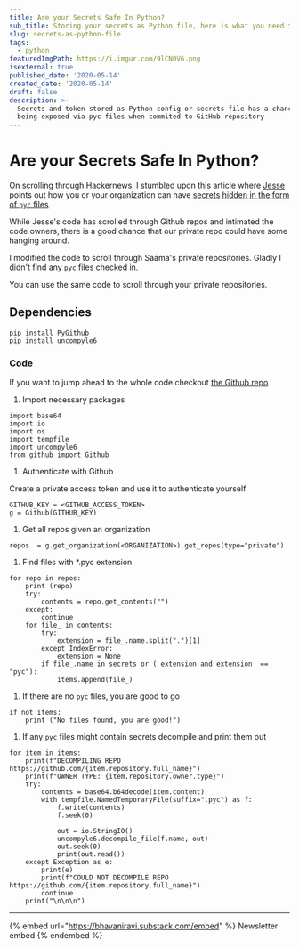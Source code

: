 ```yaml
---
title: Are your Secrets Safe In Python?
sub_title: Storing your secrets as Python file, here is what you need to be aware of
slug: secrets-as-python-file
tags:
  - python
featuredImgPath: https://i.imgur.com/9lCN0V6.png
isexternal: true
published_date: '2020-05-14'
created_date: '2020-05-14'
draft: false
description: >-
  Secrets and token stored as Python config or secrets file has a chance of
  being exposed via pyc files when commited to GitHub repository
---
```


# Are your Secrets Safe In Python?

On scrolling through Hackernews, I stumbled upon this article where [Jesse](https://twitter.com/\_\_jesse\_li) points out how you or your organization can have [secrets hidden in the form of `pyc` files](https://blog.jse.li/posts/pyc/).

While Jesse's code has scrolled through Github repos and intimated the code owners, there is a good chance that our private repo could have some hanging around.

I modified the code to scroll through Saama's private repositories. Gladly I didn't find any `pyc` files checked in.

You can use the same code to scroll through your private repositories.

## Dependencies

```
pip install PyGithub
pip install uncompyle6
```

### Code

If you want to jump ahead to the whole code checkout [the Github repo](https://github.com/bhavaniravi/pyc\_secrets)

1. Import necessary packages

```
import base64
import io
import os
import tempfile
import uncompyle6
from github import Github
```

1. Authenticate with Github

Create a private access token and use it to authenticate yourself

```
GITHUB_KEY = <GITHUB_ACCESS_TOKEN>
g = Github(GITHUB_KEY)
```

1. Get all repos given an organization

```
repos  = g.get_organization(<ORGANIZATION>).get_repos(type="private")
```

1. Find files with \*.pyc extension

```
for repo in repos:
    print (repo)
    try:
        contents = repo.get_contents("")
    except:
        continue
    for file_ in contents:
        try:
            extension = file_.name.split(".")[1]
        except IndexError:
            extension = None
        if file_.name in secrets or ( extension and extension  == "pyc"):
            items.append(file_)
```

1. If there are no `pyc` files, you are good to go

```
if not items:
    print ("No files found, you are good!")
```

1. If any `pyc` files might contain secrets decompile and print them out

```
for item in items:
    print(f"DECOMPILING REPO https://github.com/{item.repository.full_name}")
    print(f"OWNER TYPE: {item.repository.owner.type}")
    try:
        contents = base64.b64decode(item.content)
        with tempfile.NamedTemporaryFile(suffix=".pyc") as f:
            f.write(contents)
            f.seek(0)

            out = io.StringIO()
            uncompyle6.decompile_file(f.name, out)
            out.seek(0)
            print(out.read())
    except Exception as e:
        print(e)
        print(f"COULD NOT DECOMPILE REPO https://github.com/{item.repository.full_name}")
        continue
    print("\n\n\n")
```

***

{% embed url="https://bhavaniravi.substack.com/embed" %}
Newsletter embed
{% endembed %}
